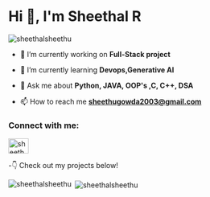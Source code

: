 <h1 align="leftr">Hi 👋, I'm Sheethal R</h1>

<p align="left"> <img src="https://komarev.com/ghpvc/?username=sheethalsheethu&label=Profile%20views&color=0e75b6&style=flat" alt="sheethalsheethu" /> </p>

- 🔭 I’m currently working on **Full-Stack project**

- 🌱 I’m currently learning **Devops,Generative AI**

- 💬 Ask me about **Python, JAVA, OOP's ,C, C++, DSA**

- 📫 How to reach me **sheethugowda2003@gmail.com**

<h3 align="left">Connect with me:</h3>
<p align="left">
<a href="https://linkedin.com/in/sheethal-r-gowda" target="blank"><img align="center" src="https://raw.githubusercontent.com/rahuldkjain/github-profile-readme-generator/master/src/images/icons/Social/linked-in-alt.svg" alt="sheethal-r-gowda" height="30" width="40" /></a>
</p>

-👇 Check out my projects below!


<p><img align="left" src="https://github-readme-stats.vercel.app/api/top-langs?username=sheethalsheethu&show_icons=true&locale=en&layout=compact" alt="sheethalsheethu" /></p>

<p>&nbsp;<img align="center" src="https://github-readme-stats.vercel.app/api?username=sheethalsheethu&show_icons=true&locale=en" alt="sheethalsheethu" /></p>
